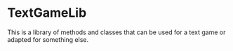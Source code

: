 # TextGameLib
This is a library of methods and classes that can be used for a text game or adapted for something else.
